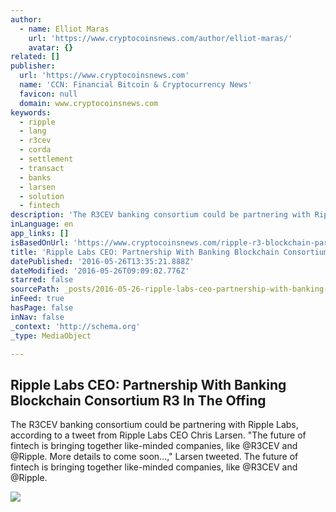 ```yaml
---
author:
  - name: Elliot Maras
    url: 'https://www.cryptocoinsnews.com/author/elliot-maras/'
    avatar: {}
related: []
publisher:
  url: 'https://www.cryptocoinsnews.com'
  name: 'CCN: Financial Bitcoin & Cryptocurrency News'
  favicon: null
  domain: www.cryptocoinsnews.com
keywords:
  - ripple
  - lang
  - r3cev
  - corda
  - settlement
  - transact
  - banks
  - larsen
  - solution
  - fintech
description: 'The R3CEV banking consortium could be partnering with Ripple Labs, according to a tweet from Ripple Labs CEO Chris Larsen. "The future of fintech is bringing together like-minded companies, like @R3CEV and @Ripple. More details to come soon...," Larsen tweeted. The future of fintech is bringing together like-minded companies, like @R3CEV and @Ripple.'
inLanguage: en
app_links: []
isBasedOnUrl: 'https://www.cryptocoinsnews.com/ripple-r3-blockchain-partnership-offing/'
title: 'Ripple Labs CEO: Partnership With Banking Blockchain Consortium R3 In The Offing'
datePublished: '2016-05-26T13:35:21.888Z'
dateModified: '2016-05-26T09:09:02.776Z'
starred: false
sourcePath: _posts/2016-05-26-ripple-labs-ceo-partnership-with-banking-blockchain-consort.md
inFeed: true
hasPage: false
inNav: false
_context: 'http://schema.org'
_type: MediaObject

---
```

<article style=""><h1>Ripple Labs CEO: Partnership With Banking Blockchain Consortium R3 In The Offing</h1><p>The R3CEV banking consortium could be partnering with Ripple Labs, according to a tweet from Ripple Labs CEO Chris Larsen. "The future of fintech is bringing together like-minded companies, like @R3CEV and @Ripple. More details to come soon...," Larsen tweeted. The future of fintech is bringing together like-minded companies, like @R3CEV and @Ripple.</p><img src="https://www.cryptocoinsnews.com/wp-content/uploads/2016/04/Partnership.jpg" /></article>